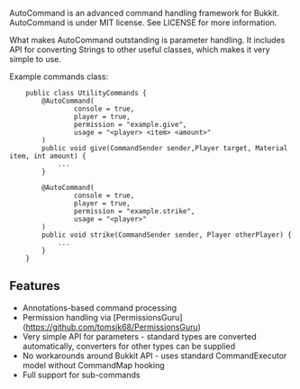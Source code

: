 AutoCommand is an advanced command handling framework for Bukkit. AutoCommand is under MIT license. See LICENSE for more information.

What makes AutoCommand outstanding is parameter handling. It includes API for converting Strings to other useful classes, which makes it very simple to use.

Example commands class:
```
	public class UtilityCommands {
		@AutoCommand(
            	console = true, 
            	player = true, 
            	permission = "example.give", 
            	usage = "<player> <item> <amount>"
        )
    	public void give(CommandSender sender,Player target, Material item, int amount) {
			...
    	}

    	@AutoCommand(
        	    console = true, 
            	player = true, 
            	permission = "example.strike", 
            	usage = "<player>"
       	)
    	public void strike(CommandSender sender, Player otherPlayer) {
			...
    	}
	}
```

## Features

+ Annotations-based command processing
+ Permission handling via [PermissionsGuru] (https://github.com/tomsik68/PermissionsGuru)
+ Very simple API for parameters - standard types are converted automatically, converters for other types can be supplied
+ No workarounds around Bukkit API - uses standard CommandExecutor model without CommandMap hooking
+ Full support for sub-commands
